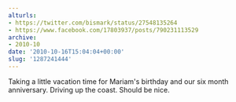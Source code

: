 ```yaml
---
alturls:
- https://twitter.com/bismark/status/27548135264
- https://www.facebook.com/17803937/posts/790231113529
archive:
- 2010-10
date: '2010-10-16T15:04:04+00:00'
slug: '1287241444'
---
```


Taking a little vacation time for Mariam's birthday and our six month anniversary. Driving up the coast. Should be nice.

